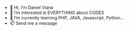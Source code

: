 - 👋 Hi, I’m Daniel Viana
- 👀 I’m interested in EVERYTHING about CODES
- 🌱 I’m currently learning PHP, JAVA, Javascript, Python...
- 📫 Send me a message

<!---
danielhsna/danielhsna is a ✨ special ✨ repository because its `README.md` (this file) appears on your GitHub profile.
You can click the Preview link to take a look at your changes.
--->
